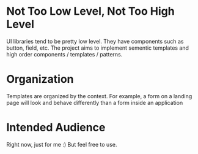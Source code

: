 # Not Too Low Level, Not Too High Level
UI libraries tend to be pretty low level. They have components such as button, field, etc. The project aims to implement sementic templates and high order components / templates / patterns.

# Organization
Templates are organized by the context. For example, a form on a landing page will look and behave differently than a form inside an application

# Intended Audience
Right now, just for me :) But feel free to use.





